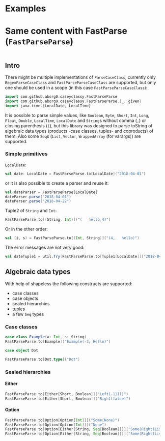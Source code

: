 # Examples

# Same content with FastParse (`FastParseParse`)

```scala mdoc:silent:reset
```

## Intro
There might be multiple implementations of `ParseCaseClass`, currently only `RegexParseCaseClass` and `FastParseParseCaseClass` are supported, but only one should be used in a scope (in this case `FastParseParseCaseClass`):
```scala mdoc:silent
import com.github.aborg0.caseyclassy.FastParseParse
import com.github.aborg0.caseyclassy.FastParseParse.{_, given}
import java.time.{LocalDate, LocalTime}
```
It is possible to parse simple values, like `Boolean`, `Byte`, `Short`, `Int`, `Long`, `Float`, `Double`, `LocalTime`, `LocalDate` and `String`s without comma (`,`) or closing parenthesis (`)`), but this library was designed to parse toString of algebraic data types (products -case classes, tuples- and coproducts) of them. Also some `Seq`s (`List`, `Vector`, `WrappedArray` (for varargs)) are supported.

### Simple primitives

`LocalDate`:

```scala mdoc
val date: LocalDate = FastParseParse.to[LocalDate]("2018-04-01")
```

or it is also possible to create a parser and reuse it:

```scala mdoc
val dateParser = FastParseParse[LocalDate]
dateParser.parse("2018-04-01")
dateParser.parse("2018-04-22")
```

Tuple2 of `String` and `Int`:

```scala mdoc
FastParseParse.to[(String, Int)]("(   hello,4)")
```

Or in the other order:

```scala mdoc
val (i, s) = FastParseParse.to[(Int, String)]("(4,   hello)")
```

The error messages are not very good:


```scala mdoc
val dateTuple1 = util.Try(FastParseParse.to[Tuple1[LocalDate]]("2018-04-01"))
```

## Algebraic data types

With help of shapeless the following constructs are supported:
- case classes
- case objects
- sealed hierarchies
- tuples
- a few `Seq` types

### Case classes

```scala mdoc
case class Example(a: Int, s: String)
FastParseParse.to[Example]("Example(-3, Hello)")
```

```scala mdoc
case object Dot

FastParseParse.to[Dot.type]("Dot")
```

### Sealed hierarchies

#### Either

```scala mdoc
FastParseParse.to[Either[Short, Boolean]]("Left(-1111)")
FastParseParse.to[Either[Short, Boolean]]("Right(false)")
```

#### Option

```scala mdoc
FastParseParse.to[Option[Option[Int]]]("Some(None)")
FastParseParse.to[Option[Option[Int]]]("None")
FastParseParse.to[Option[Either[String, Seq[Boolean]]]]("Some(Right(List()))")
FastParseParse.to[Option[Either[String, Seq[Boolean]]]]("Some(Right(List(false, true)))")
```
